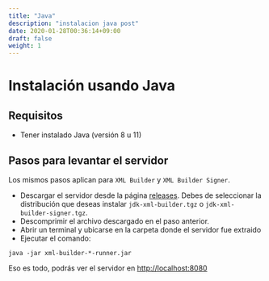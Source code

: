 ```yaml
---
title: "Java"
description: "instalacion java post"
date: 2020-01-28T00:36:14+09:00
draft: false
weight: 1
---
```


# Instalación usando Java

## Requisitos

- Tener instalado Java (versión 8 u 11)

## Pasos para levantar el servidor

Los mismos pasos aplican para `XML Builder` y `XML Builder Signer`.

- Descargar el servidor desde la página [releases](https://github.com/project-openubl/xml-builder/releases). Debes de seleccionar la distribución que deseas instalar `jdk-xml-builder.tgz` o `jdk-xml-builder-signer.tgz`.
- Descomprimir el archivo descargado en el paso anterior.
- Abrir un terminal y ubicarse en la carpeta donde el servidor fue extraido
- Ejecutar el comando:

```
java -jar xml-builder-*-runner.jar
```

Eso es todo, podrás ver el servidor en [http://localhost:8080](http://localhost:8080)
